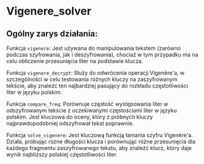 # Vigenere_solver

## Ogólny zarys działania:

Funkcja `vigenere`: Jest używana do manipulowania tekstem (zarówno podczas szyfrowania, jak i deszyfrowania), chociaż w tym przypadku ma na celu obliczenie przesunięcia liter na podstawie klucza.

Funkcja `vigenere_decrypt`: Służy do odwrócenia operacji Vigenère'a, w szczególności w celu testowania różnych kluczy na zaszyfrowanym tekście, aby znaleźć ten najbardziej pasujący do rozkładu częstotliwości liter w języku polskim.

Funkcja `compare_freq`: Porównuje częstość występowania liter w odszyfrowanym tekście z oczekiwanymi częstościami liter w języku polskim. Jest kluczowa do oceny, który z próbnych kluczy najprawdopodobniej odszyfrował tekst poprawnie.

Funkcja `solve_vigenere`: Jest kluczową funkcją łamania szyfru Vigenère'a. Działa, próbując różne długości klucza i porównując różne przesunięcia dla każdego fragmentu zaszyfrowanego tekstu, aby znaleźć klucz, który daje wynik najbliższy polskiej częstotliwości liter.
